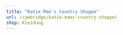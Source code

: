 ```yaml
---
title: "Katie Mae's Country Shoppe"
url: /cambridge/katie-maes-country-shoppe/
shop: Kleidung
---
```

